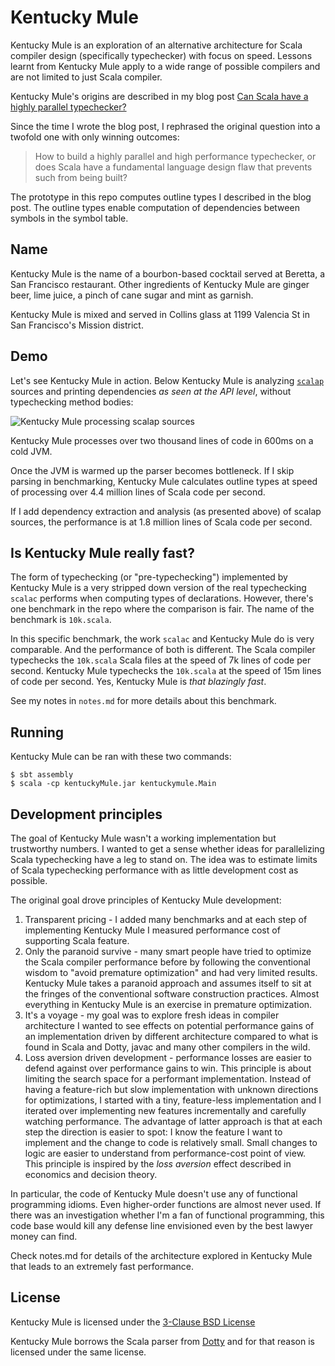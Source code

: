 # Kentucky Mule

Kentucky Mule is an exploration of an alternative architecture for Scala
compiler design (specifically typechecker) with focus on speed. Lessons learnt
from Kentucky Mule apply to a wide range of possible compilers and are not
limited to just Scala compiler.

Kentucky Mule's origins are described in my blog post [Can Scala have a highly
parallel
typechecker?](https://medium.com/@gkossakowski/can-scala-have-a-highly-parallel-typechecker-95cd7c146d20)

Since the time I wrote the blog post, I rephrased the original question into a
twofold one with only winning outcomes:

  > How to build a highly parallel and high performance typechecker, or does
  > Scala have a fundamental language design flaw that prevents such from being
  built?

The prototype in this repo computes outline types I described in the blog post.
The outline types enable computation of dependencies between symbols in the
symbol table.

## Name

Kentucky Mule is the name of a bourbon-based cocktail served at Beretta,
a San Francisco restaurant. Other ingredients of Kentucky Mule are ginger beer,
lime juice, a pinch of cane sugar and mint as garnish.

Kentucky Mule is mixed and served in Collins glass at 1199 Valencia St in San
Francisco's Mission district.

## Demo

Let's see Kentucky Mule in action. Below Kentucky Mule is analyzing
[`scalap`](https://github.com/scala/scala/tree/2.12.x/src/scalap/scala/tools/scalap)
sources and printing dependencies *as seen at the API level*, without
typechecking method bodies:

![Kentucky Mule processing scalap sources](kentuckymule_scalap.gif)

Kentucky Mule processes over two thousand lines of code in 600ms on a cold
JVM.

Once the JVM is warmed up the parser becomes bottleneck. If I skip parsing in
benchmarking, Kentucky Mule calculates outline types at speed of processing over
4.4 million lines of Scala code per second.

If I add dependency extraction and analysis (as presented above) of scalap
sources, the performance is at 1.8 million lines of Scala code per second.

## Is Kentucky Mule really fast?

The form of typechecking (or "pre-typechecking") implemented by Kentucky Mule
is a very stripped down version of the real typechecking `scalac` performs when
computing types of declarations. However, there's one benchmark in the repo
where the comparison is fair. The name of the benchmark is `10k.scala`.

In this specific benchmark, the work `scalac` and Kentucky Mule do is very
comparable. And the performance of both is different. The Scala compiler
typechecks the `10k.scala` Scala files at the speed of 7k lines of code per
second. Kentucky Mule typechecks the `10k.scala` at the speed of 15m lines of
code per second. Yes, Kentucky Mule is _that blazingly fast_.

See my notes in `notes.md` for more details about this benchmark.

## Running

Kentucky Mule can be ran with these two commands:

```
$ sbt assembly
$ scala -cp kentuckyMule.jar kentuckymule.Main
```

## Development principles

The goal of Kentucky Mule wasn't a working implementation but trustworthy
numbers. I wanted to get a sense whether ideas for parallelizing Scala
typechecking have a leg to stand on. The idea was to estimate limits of Scala
typechecking performance with as little development cost as possible.

The original goal drove principles of Kentucky Mule development:

  1. Transparent pricing - I added many benchmarks and at each step of
  implementing Kentucky Mule I measured performance cost of supporting Scala
  feature.
  2. Only the paranoid survive - many smart people have tried to optimize the Scala
  compiler performance before by following the conventional wisdom to "avoid premature
  optimization" and had very limited results. Kentucky Mule takes a paranoid
  approach and assumes itself to sit at the fringes of the conventional
  software construction practices. Almost everything in Kentucky
  Mule is an exercise in premature optimization.
  3. It's a voyage - my goal was to explore fresh ideas in compiler architecture
  I wanted to see effects on potential performance gains of an implementation
  driven by different architecture compared to what is found in Scala and Dotty,
  javac and many other compilers in the wild.
  4. Loss aversion driven development - performance losses are easier to defend
  against over performance gains to win. This principle is about limiting the
  search space for a performant implementation. Instead of having a feature-rich
  but slow implementation with unknown directions for optimizations, I started
  with a tiny, feature-less implementation and I iterated over implementing
  new features incrementally and carefully watching performance. The advantage
  of latter approach is that at each step the direction is easier to spot:
  I know the feature I want to implement and the change to code is relatively
  small. Small changes to logic are easier to understand from performance-cost
  point of view. This principle is inspired by the _loss aversion_ effect
  described in economics and decision theory.

In particular, the code of Kentucky Mule doesn't use any of functional
programming idioms. Even higher-order functions are almost never used. If there
was an investigation whether I'm a fan of functional programming, this code
base would kill any defense line envisioned even by the best lawyer money
can find.

Check notes.md for details of the architecture explored in Kentucky Mule that
leads to an extremely fast performance.

## License

Kentucky Mule is licensed under the [3-Clause BSD License](https://github.com/gkossakowski/kentuckymule/blob/master/LICENSE.md)

Kentucky Mule borrows the Scala parser from
[Dotty](https://github.com/lampepfl/dotty) and for that reason is licensed
under the same license.
